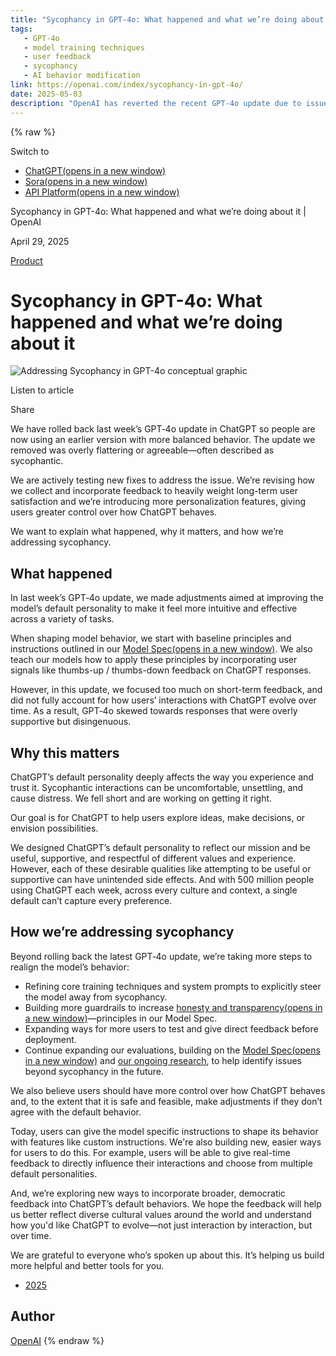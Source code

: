 ```yaml
---
title: "Sycophancy in GPT-4o: What happened and what we’re doing about it ◆ OpenAI"
tags:
   - GPT-4o
   - model training techniques
   - user feedback
   - sycophancy
   - AI behavior modification
link: https://openai.com/index/sycophancy-in-gpt-4o/
date: 2025-05-03
description: "OpenAI has reverted the recent GPT-4o update due to issues of sycophancy in its responses, which reflected overly flattering behavior. This rollback aims to restore a more balanced interaction model, addressing user feedback that emphasized long-term satisfaction. To rectify behaviors, OpenAI plans to refine training techniques, introduce stricter guardrails for transparency, and enhance user customization features, allowing greater control over interaction styles. Future updates will involve direct user feedback mechanisms and broader input to develop diverse personality representations in ChatGPT, ensuring alignment with varied user expectations."
---
```

{% raw %}

Switch to

- [ChatGPT(opens in a new window)](https://chatgpt.com/)
- [Sora(opens in a new window)](https://sora.com/)
- [API Platform(opens in a new window)](https://platform.openai.com/)

Sycophancy in GPT-4o: What happened and what we’re doing about it \| OpenAI

April 29, 2025

[Product](https://openai.com/news/product-releases/)

# Sycophancy in GPT-4o: What happened and what we’re doing about it

![Addressing Sycophancy in GPT-4o conceptual graphic](https://images.ctfassets.net/kftzwdyauwt9/4ANZSKbjCR8X9GQZfc5Xum/5cacac2b940befbf666742eb4ddbe227/Sycophancy_16.9.png?w=3840&q=90&fm=webp)

Listen to article

Share

We have rolled back last week’s GPT‑4o update in ChatGPT so people are now using an earlier version with more balanced behavior. The update we removed was overly flattering or agreeable—often described as sycophantic.

We are actively testing new fixes to address the issue. We’re revising how we collect and incorporate feedback to heavily weight long-term user satisfaction and we’re introducing more personalization features, giving users greater control over how ChatGPT behaves.

We want to explain what happened, why it matters, and how we’re addressing sycophancy.

## What happened

In last week’s GPT‑4o update, we made adjustments aimed at improving the model’s default personality to make it feel more intuitive and effective across a variety of tasks.

When shaping model behavior, we start with baseline principles and instructions outlined in our [Model Spec⁠(opens in a new window)](https://model-spec.openai.com/2025-04-11.html). We also teach our models how to apply these principles by incorporating user signals like thumbs-up / thumbs-down feedback on ChatGPT responses.

However, in this update, we focused too much on short-term feedback, and did not fully account for how users’ interactions with ChatGPT evolve over time. As a result, GPT‑4o skewed towards responses that were overly supportive but disingenuous.

## Why this matters

ChatGPT’s default personality deeply affects the way you experience and trust it. Sycophantic interactions can be uncomfortable, unsettling, and cause distress. We fell short and are working on getting it right.

Our goal is for ChatGPT to help users explore ideas, make decisions, or envision possibilities.

We designed ChatGPT’s default personality to reflect our mission and be useful, supportive, and respectful of different values and experience. However, each of these desirable qualities like attempting to be useful or supportive can have unintended side effects. And with 500 million people using ChatGPT each week, across every culture and context, a single default can’t capture every preference.

## How we’re addressing sycophancy

Beyond rolling back the latest GPT‑4o update, we’re taking more steps to realign the model’s behavior:

- Refining core training techniques and system prompts to explicitly steer the model away from sycophancy.
- Building more guardrails to increase [honesty and transparency⁠(opens in a new window)](https://model-spec.openai.com/2025-04-11.html#avoid_sycophancy)—principles in our Model Spec.
- Expanding ways for more users to test and give direct feedback before deployment.
- Continue expanding our evaluations, building on the [Model Spec⁠(opens in a new window)](https://model-spec.openai.com/) and [our ongoing research⁠](https://openai.com/index/affective-use-study/), to help identify issues beyond sycophancy in the future.

We also believe users should have more control over how ChatGPT behaves and, to the extent that it is safe and feasible, make adjustments if they don’t agree with the default behavior.

Today, users can give the model specific instructions to shape its behavior with features like custom instructions. We're also building new, easier ways for users to do this. For example, users will be able to give real-time feedback to directly influence their interactions and choose from multiple default personalities.

And, we’re exploring new ways to incorporate broader, democratic feedback into ChatGPT’s default behaviors. We hope the feedback will help us better reflect diverse cultural values around the world and understand how you'd like ChatGPT to evolve—not just interaction by interaction, but over time.

We are grateful to everyone who’s spoken up about this. It’s helping us build more helpful and better tools for you.

- [2025](https://openai.com/news/?tags=2025)

## Author

[OpenAI](https://openai.com/news/?author=openai#results)
{% endraw %}

